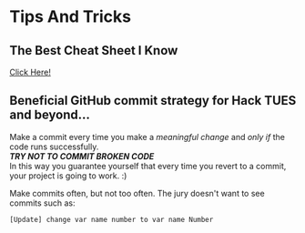 # Tips And Tricks

## The Best Cheat Sheet I Know

[Click Here!](https://www.git-tower.com/blog/git-cheat-sheet/)


## Beneficial GitHub commit strategy for **Hack TUES** and beyond...
Make a commit every time you make a *meaningful change* and *only if* the code runs successfully. <br>
***TRY NOT TO COMMIT BROKEN CODE*** <br>
In this way you guarantee yourself that every time you revert to a commit, your project is going to work. :)

Make commits often, but not too often.
The jury doesn't want to see commits such as:
```
[Update] change var name number to var name Number
```

